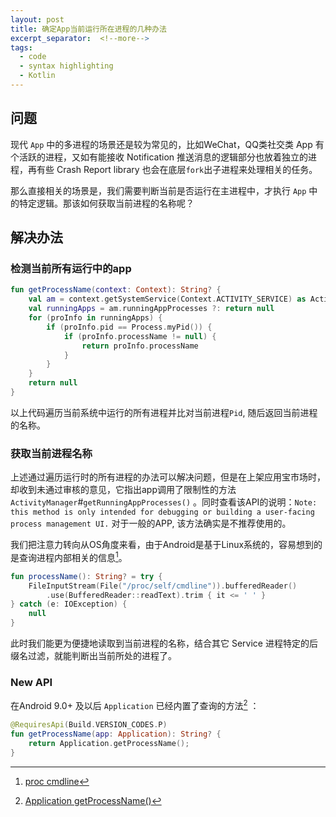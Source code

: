 ```yaml
---
layout: post
title: 确定App当前运行所在进程的几种办法
excerpt_separator:  <!--more-->
tags:
  - code
  - syntax highlighting
  - Kotlin
---
```


## 问题

现代 `App` 中的多进程的场景还是较为常见的，比如WeChat，QQ类社交类 App 有个活跃的进程，又如有能接收 Notification 推送消息的逻辑部分也放着独立的进程，再有些 Crash Report library 也会在底层`fork`出子进程来处理相关的任务。

那么直接相关的场景是，我们需要判断当前是否运行在主进程中，才执行 `App` 中的特定逻辑。那该如何获取当前进程的名称呢？

## 解决办法

### 检测当前所有运行中的app

``` Kotlin
fun getProcessName(context: Context): String? {
    val am = context.getSystemService(Context.ACTIVITY_SERVICE) as ActivityManager
    val runningApps = am.runningAppProcesses ?: return null
    for (proInfo in runningApps) {
        if (proInfo.pid == Process.myPid()) {
            if (proInfo.processName != null) {
                return proInfo.processName
            }
        }
    }
    return null
}
```

以上代码遍历当前系统中运行的所有进程并比对当前进程`Pid`, 随后返回当前进程的名称。

### 获取当前进程名称

上述通过遍历运行时的所有进程的办法可以解决问题，但是在上架应用宝市场时，却收到未通过审核的意见，它指出app调用了限制性的方法 `ActivityManager`#`getRunningAppProcesses()` 。同时查看该API的说明：`Note: this method is only intended for debugging or building a user-facing process management UI.` 对于一般的APP, 该方法确实是不推荐使用的。

我们把注意力转向从OS角度来看，由于Android是基于Linux系统的，容易想到的是查询进程内部相关的信息[^1]。

``` Kotlin
fun processName(): String? = try {
    FileInputStream(File("/proc/self/cmdline")).bufferedReader()
        .use(BufferedReader::readText).trim { it <= ' ' }
} catch (e: IOException) {
    null
}
```
此时我们能更为便捷地读取到当前进程的名称，结合其它 Service 进程特定的后缀名过滤，就能判断出当前所处的进程了。

### New API 

在Android 9.0+ 及以后 `Application` 已经内置了查询的方法[^2] ：

``` Kotlin
@RequiresApi(Build.VERSION_CODES.P)
fun getProcessName(app: Application): String? {
    return Application.getProcessName();
}
```

[^1]: [proc cmdline](https://man7.org/linux/man-pages/man5/proc.5.html)

[^2]: [Application getProcessName()](https://developer.android.com/reference/android/app/Application#getProcessName())
